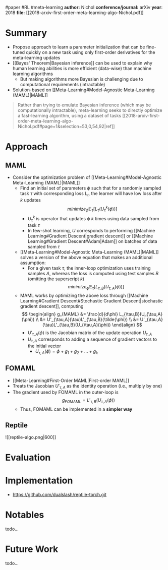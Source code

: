 #paper #RL #meta-learning 
**author:** Nichol
**conference/journal:** arXiv
**year**: 2018
**file:** [[2018-arxiv-first-order-meta-learning-algo-Nichol.pdf]]
# Summary
- Propose approach to learn a parameter initialization that can be fine-tuned quickly on a new task using only first-order derivatives for the meta-learning updates
- [[Bayes' Theorem|Bayesian inference]] can be used to explain why human learning abilities is more efficient (data-wise) than machine learning algorithms
	- But making algorithms more Bayesian is challenging due to computational requirements (intractable)
- Solution-based on [[Meta-Learning#Model-Agnostic Meta-Learning (MAML)|MAML]] 
> 	Rather than trying to emulate Bayesian inference (which may be computationally intractable), meta-learning seeks to directly optimize a fast-learning algorithm, using a dataset of tasks
	[[2018-arxiv-first-order-meta-learning-algo-Nichol.pdf#page=1&selection=53,0,54,92|ref]]
# Approach
## MAML
- Consider the optimization problem of [[Meta-Learning#Model-Agnostic Meta-Learning (MAML)|MAML]]
	- Find an initial set of parameters $\phi$ such that for a randomly sampled task $\tau$ with corresponding loss $L_t$, the learner will have low loss after $k$ updates
	$$minimize_{\phi} \mathbb{E}_{\tau}[L_\tau(U^k_\tau(\phi))]$$
		- $U^k_\tau$ is operator that updates $\phi$ $k$ times using data sampled from task $\tau$
		- In few-shot learning, $U$ corresponds to performing [[Machine Learning#Gradient Descent|gradient descent]] or [[Machine Learning#Gradient Descent#Adam|Adam]] on batches of data sampled from $\tau$ 
	- [[Meta-Learning#Model-Agnostic Meta-Learning (MAML)|MAML]] solves a version of the above equation that makes an additional assumption: 
		- For a given task $\tau$, the inner-loop optimization uses training samples $A$, whereas the loss is computed using test samples $B$ (omitting the superscript $k$)
		$$minimize_{\phi} \mathbb{E}_{\tau}[L_{\tau,B}(U_{\tau,A}(\phi))]$$
	- MAML works by optimizing the above loss through [[Machine Learning#Gradient Descent#Stochastic Gradient Descent|stochastic gradient descent]], computing
		$$
		\begin{align}
		g_{MAML} &= \frac{d}{d\phi}  L_{\tau,B}(U_{\tau,A}(\phi)) \\
			&= U'_{\tau,A}(\tau)L'_{\tau,B}(\tilde{\phi}) \\
			&= U'_{\tau,A}(\tau)L'_{\tau,B}(U_{\tau,A}(\phi))
		\end{align}
		$$
		- $U'_{\tau, A}(\phi)$ is the Jacobian matrix of the update operation $U_{\tau, A}$
		- $U_{\tau, A}$ corresponds to adding a sequence of gradient vectors to the initial vector
			- $U_{\tau, A} (\phi)= \phi + g_1 + g_2 + ... + g_k$ 
## FOMAML
- [[Meta-Learning#First-Order MAML|First-order MAML]]
- Treats the Jacobian $U'_{\tau, A}$  as the identity operation (i.e., multiply by one)
- The gradient used by FOMAML in the outer-loop is
	$$g_{FOMAML} = L'_{\tau,B}(U_{\tau,A}(\phi))$$
	- Thus, FOMAML can be implemented in a **simpler way**
## Reptile
![[reptile-algo.png|600]]

# Evaluation

# Implementation
- https://github.com/dualslash/reptile-torch.git
# Notables
todo...
# Future Work
todo...


